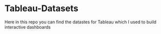 # Tableau-Datasets #        

Here in this repo you can find the datastes for Tableau which I used to build interactive dashboards          
    
    
     
  
    
  
     
  
    
 
